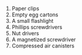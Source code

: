 1. Paper clips
2. Empty egg cartons
3. A small flashlight
4. Phillips screwdrivers
5. Nut drivers
6. A magnetized screwdriver
7. Compressed air canisters

